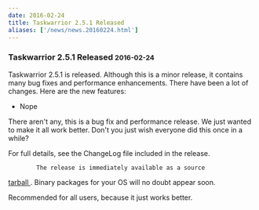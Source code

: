 ```yaml
---
date: 2016-02-24
title: Taskwarrior 2.5.1 Released
aliases: ['/news/news.20160224.html']
---
```

<div class="col-md-8 main">
 <div class="row">
  <h3>
   Taskwarrior 2.5.1 Released
   <small>
    2016-02-24
   </small>
  </h3>
  <p>
   Taskwarrior 2.5.1 is released.  Although this is a minor release,
            it contains many bug fixes and performance enhancements.
            There have been a lot of changes. Here are the new features:
  </p>
  <p>
   <ul>
    <li>
     Nope
    </li>
   </ul>
  </p>
  <p>
   There aren't any, this is a bug fix and performance release.
            We just wanted to make it all work better.
            Don't you just wish everyone did this once in a while?
  </p>
  <p>
   For full details, see the ChangeLog file included in the release.

            The release is immediately available as a source
   <a href="/download/task-2.5.1.tar.gz">
    tarball
   </a>
   .
            Binary packages for your OS will no doubt appear soon.
  </p>
  <p>
   Recommended for all users, because it just works better.
  </p>
  <br/>
  <br/>
 </div>
</div>

